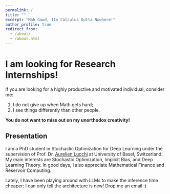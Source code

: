```yaml
---
permalink: /
title: ""
excerpt: "Mah Gawd, Ito Calculus Outta Nowhere!"
author_profile: true
redirect_from: 
  - /about/
  - /about.html
---
```


# I am looking for Research Internships!

If you are looking for a highly productive and motivated individual, consider me:

1. I do not give up when Math gets hard;
2. I see things differently than other people.

**You do not want to miss out on my unorthodox creativity!**

## Presentation
I am a PhD student in Stochastic Optimization for Deep Learning under the supervision of Prof. Dr. [Aurelien Lucchi](https://omls.dmi.unibas.ch/en/persons/aurelien-lucchi/) at University of Basel, Switzerland.
My main interests are Stochastic Optimization, Implicit Bias, and Deep Learning Theory. In good days, I also appreciate Mathematical Finance and Reservoir Computing.

Lately, I have been playing around with LLMs to make the inference time cheaper: I can only tell the architecture is new! Drop me an email :)